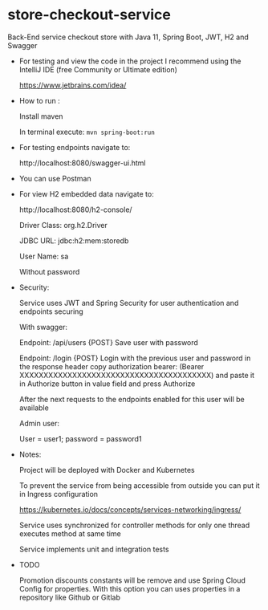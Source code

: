 # store-checkout-service

Back-End service checkout store with Java 11, Spring Boot, JWT, H2 and Swagger 


* For testing and view the code in the project I recommend using the IntelliJ IDE (free Community or Ultimate edition)
     
     https://www.jetbrains.com/idea/

* How to run : 
     
     Install maven
     
     In terminal execute: `mvn spring-boot:run`  

* For testing endpoints navigate to:

    http://localhost:8080/swagger-ui.html

* You can use Postman

* For view H2 embedded data navigate to:

    http://localhost:8080/h2-console/

    Driver Class: org.h2.Driver

    JDBC URL: jdbc:h2:mem:storedb

    User Name: sa

    Without password
    
* Security:

    Service uses JWT and Spring Security for user authentication and endpoints securing
    
    With swagger: 
    
    Endpoint: /api/users {POST} Save user with password
    
    Endpoint: /login {POST} Login with the previous user and password in the response header copy authorization bearer: 
    (Bearer XXXXXXXXXXXXXXXXXXXXXXXXXXXXXXXXXXXXXXXX) and paste it in Authorize button in value field and press Authorize
    
    After the next requests to the endpoints enabled for this user will be available
    
    Admin user:
    
    User = user1; password = password1
    

* Notes: 
  
  Project will be deployed with Docker and Kubernetes
  
  To prevent the service from being accessible from outside you can put it in Ingress configuration
  
  https://kubernetes.io/docs/concepts/services-networking/ingress/
  
  Service uses synchronized for controller methods for only one thread executes method at same time
  
  Service implements unit and integration tests
  
* TODO

  Promotion discounts constants will be remove and use Spring Cloud Config for properties. With this option you can uses properties in  a repository like Github or Gitlab
    

  
  

